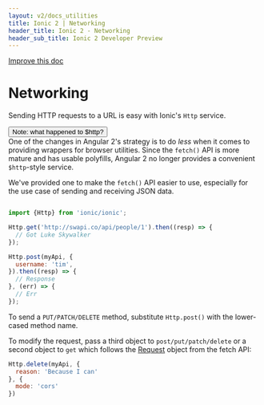```yaml
---
layout: v2/docs_utilities
title: Ionic 2 | Networking
header_title: Ionic 2 - Networking
header_sub_title: Ionic 2 Developer Preview
---
```

<div class="improve-docs">
  <a href='https://github.com/driftyco/ionic-site/edit/ionic2/docs/v2/utilities/index.md'>
    Improve this doc
  </a>
</div>

<h1 class="title">Networking</h1>

Sending HTTP requests to a URL is easy with Ionic's `Http` service.

<div class="note">
  <button primary small outline>Note: what happened to $http?</button>
  <div class="info">
    One of the changes in Angular 2's strategy is to do <i>less</i> when it comes to
    providing wrappers for browser utilities. Since the <code>fetch()</code> API is more mature
    and has usable polyfills, Angular 2 no longer provides a convenient <code>$http</code>-style
    service.
    <p />
    We've provided one to make the <code>fetch()</code> API easier to use, especially for the
    use case of sending and receiving JSON data.
  </div>
</div>

```javascript

import {Http} from 'ionic/ionic';

Http.get('http://swapi.co/api/people/1').then((resp) => {
  // Got Luke Skywalker
});

Http.post(myApi, {
  username: 'tim',
}).then((resp) => {
  // Response
}, (err) => {
  // Err
});
```

To send a `PUT/PATCH/DELETE` method, substitute `Http.post()` with the lower-cased method name.

To modify the request, pass a third object to `post/put/patch/delete` or a second object to `get` which follows
the [Request](https://developer.mozilla.org/en-US/docs/Web/API/Request) object from the fetch API:

```javascript
Http.delete(myApi, {
  reason: 'Because I can'
}, {
  mode: 'cors'
})
```
